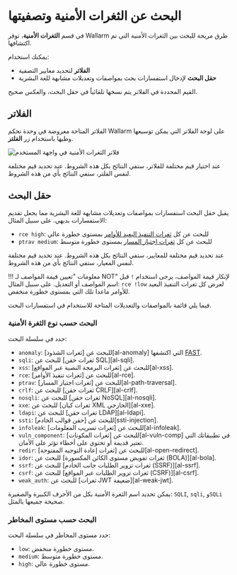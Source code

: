 # البحث عن الثغرات الأمنية وتصفيتها

في قسم **الثغرات الأمنية**، توفر Wallarm طرق مريحة للبحث بين الثغرات الأمنية التي تم اكتشافها.

يمكنك استخدام:

* **الفلاتر** لتحديد معايير التصفية
* **حقل البحث** لإدخال استفسارات بحث بمواصفات وتعديلات مشابهة للغة البشرية

القيم المحددة في الفلاتر يتم نسخها تلقائياً في حقل البحث، والعكس صحيح.

## الفلاتر

الفلاتر المتاحة معروضة في وحدة تحكم Wallarm على لوحة الفلاتر التي يمكن توسيعها وطيها باستخدام زر **الفلتر**.

![فلاتر الثغرات الأمنية في واجهة المستخدم](../../images/user-guides/search-and-filters/filters-vuln.png)

عند اختيار قيم مختلفة للفلاتر، ستفي النتائج بكل هذه الشروط. عند تحديد قيم مختلفة لنفس الفلتر، ستفي النتائج بأي من هذه الشروط.

## حقل البحث

يقبل حقل البحث استفسارات بمواصفات وتعديلات مشابهة للغة البشرية مما يجعل تقديم الاستفسارات بديهي. على سبيل المثال:

* `rce high`: للبحث عن كل [ثغرات التنفيذ البعيد للأوامر](../../attacks-vulns-list.md#remote-code-execution-rce) بمستوى خطورة عالي
* `ptrav medium`: للبحث عن كل [ثغرات اجتياز المسار](../../attacks-vulns-list.md#path-traversal) بمستوى خطورة متوسط

عند تحديد قيم مختلفة للمعايير، ستفي النتائج بكل هذه الشروط. عند تحديد قيم مختلفة لنفس المعيار، ستفي النتائج بأي من هذه الشروط.

!!! معلومات "تعيين قيمة المواصف لـ NOT"
    لإنكار قيمة المواصف، يرجى استخدام `!` قبل اسم المواصف أو التعديل. على سبيل المثال: `rce !low` لعرض كل ثغرات التنفيذ البعيد للأوامر ماعدا تلك التي بمستوى خطورة منخفض.

فيما يلي قائمة بالمواصفات والتعديلات المتاحة للاستخدام في استفسارات البحث.

### البحث حسب نوع الثغرة الأمنية

حدد في سلسلة البحث:

* `anomaly`: للبحث عن [ثغرات الشذوذ][al-anomaly] التي اكتشفها [FAST](../../fast/README.md).
* `sqli`: للبحث عن [ثغرات حقن SQL][al-sqli].
* `xss`: للبحث عن [ثغرات البرمجة النصية عبر المواقع][al-xss].
* `rce`: للبحث عن [ثغرات تنفيذ الأوامر][al-rce].
* `ptrav`: للبحث عن [ثغرات اجتياز المسار][al-path-traversal].
* `crlf`: للبحث عن [ثغرات حقن CRLF][al-crlf].
* `nosqli`: للبحث عن [ثغرات حقن NoSQL][al-nosqli].
* `xxe`: للبحث عن [ثغرات كيان XML الخارجي][al-xxe].
* `ldapi`: للبحث عن [ثغرات حقن LDAP][al-ldapi].
* `ssti`: للبحث عن [حقن قوالب الخادم][ssti-injection].
* `infoleak`: للبحث عن [ثغرات تسريب المعلومات][al-infoleak].
* `vuln_component`: للبحث عن [ثغرات المكونات][al-vuln-comp] في تطبيقاتك التي تعتبر قديمة أو تحتوي على أخطاء تؤثر على الأمان.
* `redir`: للبحث عن [ثغرات إعادة التوجيه المفتوحة][al-open-redirect].
* `idor`: للبحث عن [ثغرات تفويض مستوى الكائن المكسورة (BOLA)][al-bola].
* `ssrf`: للبحث عن [ثغرات تزوير الطلبات جانب الخادم (SSRF)][al-ssrf].
* `csrf`: للبحث عن [ثغرات تزوير الطلبات عبر المواقع (CSRF)][al-csrf].
* `weak_auth`: للبحث عن [ثغرات JWT ضعيفة][al-weak-jwt].

يمكن تحديد اسم الثغرة الأمنية بكل من الأحرف الكبيرة والصغيرة: `SQLI`, `sqli`, و`SQLi` صحيحة جميعها بالمثل.

### البحث حسب مستوى المخاطر

حدد مستوى المخاطر في سلسلة البحث:

* `low`: مستوى خطورة منخفض.
* `medium`: مستوى خطورة متوسط.
* `high`: مستوى خطورة عالي.